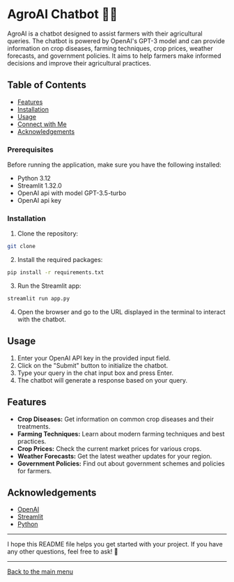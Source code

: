 # AgroAI Chatbot 🌾🤖

AgroAI is a chatbot designed to assist farmers with their agricultural queries. The chatbot is powered by OpenAI's GPT-3 model and can provide information on crop diseases, farming techniques, crop prices, weather forecasts, and government policies. It aims to help farmers make informed decisions and improve their agricultural practices.

## Table of Contents

- [Features](#features)
- [Installation](#installation)
- [Usage](#usage)
- [Connect with Me](#connect-with-me)
- [Acknowledgements](#acknowledgements)


### Prerequisites

Before running the application, make sure you have the following installed:

- Python 3.12
- Streamlit 1.32.0
- OpenAI api with model GPT-3.5-turbo
- OpenAI api key




### Installation

1. Clone the repository:

```bash
git clone
```

2. Install the required packages:

```bash
pip install -r requirements.txt
```

3. Run the Streamlit app:

```bash
streamlit run app.py
```

4. Open the browser and go to the URL displayed in the terminal to interact with the chatbot.

## Usage

1. Enter your OpenAI API key in the provided input field.
2. Click on the "Submit" button to initialize the chatbot.
3. Type your query in the chat input box and press Enter.
4. The chatbot will generate a response based on your query.

## Features

- **Crop Diseases:** Get information on common crop diseases and their treatments.
- **Farming Techniques:** Learn about modern farming techniques and best practices.
- **Crop Prices:** Check the current market prices for various crops.
- **Weather Forecasts:** Get the latest weather updates for your region.
- **Government Policies:** Find out about government schemes and policies for farmers.


## Acknowledgements

- [OpenAI](https://openai.com/)
- [Streamlit](https://streamlit.io/)
- [Python](https://www.python.org/)




---

I hope this README file helps you get started with your project. If you have any other questions, feel free to ask! 🙂

---

[Back to the main menu](#agroai-chatbot-🌾🤖)









